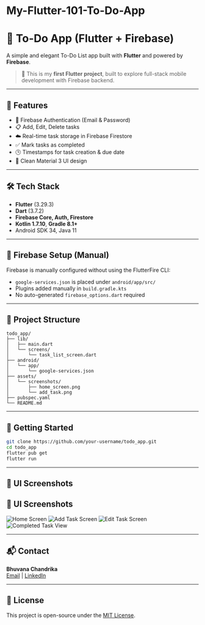 # My-Flutter-101-To-Do-App
# 📝 To-Do App (Flutter + Firebase)

A simple and elegant To-Do List app built with **Flutter** and powered by **Firebase**.  
> 🎉 This is my **first Flutter project**, built to explore full-stack mobile development with Firebase backend.

---

## 🚀 Features

- 🔐 Firebase Authentication (Email & Password)
- 📋 Add, Edit, Delete tasks
- ☁️ Real-time task storage in Firebase Firestore
- ✅ Mark tasks as completed
- 🕒 Timestamps for task creation & due date
- 💎 Clean Material 3 UI design

---

## 🛠️ Tech Stack

- **Flutter** (3.29.3)  
- **Dart** (3.7.2)  
- **Firebase Core, Auth, Firestore**  
- **Kotlin 1.7.10**, **Gradle 8.1+**  
- Android SDK 34, Java 11  

---

## 🔧 Firebase Setup (Manual)

Firebase is manually configured without using the FlutterFire CLI:
- `google-services.json` is placed under `android/app/src/`
- Plugins added manually in `build.gradle.kts`
- No auto-generated `firebase_options.dart` required

---

## 📂 Project Structure

```
todo_app/
├── lib/
│   ├── main.dart
│   └── screens/
│       └── task_list_screen.dart
├── android/
│   └── app/
│       └── google-services.json
├── assets/
│   └── screenshots/
│       ├── home_screen.png
│       └── add_task.png
├── pubspec.yaml
└── README.md
```

---

## 🧪 Getting Started

```bash
git clone https://github.com/your-username/todo_app.git
cd todo_app
flutter pub get
flutter run
```

---

## 📸 UI Screenshots

## 📸 UI Screenshots

![Home Screen]([https://your-link-to-home-screen.png](https://github.com/ChandrikaBhuvana/My-Flutter-101-To-Do-App/blob/main/assets/Screenshot%202025-05-11%20141715.png))  
![Add Task Screen]([https://your-link-to-edit-task.png](https://github.com/ChandrikaBhuvana/My-Flutter-101-To-Do-App/blob/main/assets/Screenshot%202025-05-11%20142024.png))  
![Edit Task Screen]([https://your-link-to-add-task.png](https://github.com/ChandrikaBhuvana/My-Flutter-101-To-Do-App/blob/main/assets/Screenshot%202025-05-11%20141845.png))  
![Completed Task View]([https://your-link-to-completed-task.png](https://github.com/ChandrikaBhuvana/My-Flutter-101-To-Do-App/blob/main/assets/Screenshot%202025-05-11%20142049.png))


---

## 📬 Contact

**Bhuvana Chandrika**  
[Email](mukkollabhuvanachandrika@gmail.com) | [LinkedIn](www.linkedin.com/in/bhuvanachandrikamukkolla)

---

## 📝 License

This project is open-source under the [MIT License](LICENSE).

